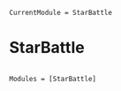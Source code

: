 ```@meta
CurrentModule = StarBattle
```

# StarBattle

```@index
```

```@autodocs
Modules = [StarBattle]
```
